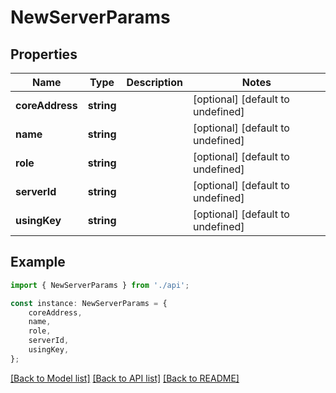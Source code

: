 # NewServerParams


## Properties

Name | Type | Description | Notes
------------ | ------------- | ------------- | -------------
**coreAddress** | **string** |  | [optional] [default to undefined]
**name** | **string** |  | [optional] [default to undefined]
**role** | **string** |  | [optional] [default to undefined]
**serverId** | **string** |  | [optional] [default to undefined]
**usingKey** | **string** |  | [optional] [default to undefined]

## Example

```typescript
import { NewServerParams } from './api';

const instance: NewServerParams = {
    coreAddress,
    name,
    role,
    serverId,
    usingKey,
};
```

[[Back to Model list]](../README.md#documentation-for-models) [[Back to API list]](../README.md#documentation-for-api-endpoints) [[Back to README]](../README.md)
